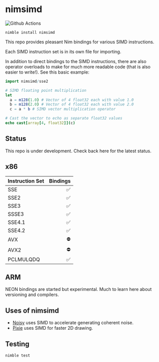# nimsimd

![Github Actions](https://github.com/guzba/nimsimd/workflows/Github%20Actions/badge.svg)

`nimble install nimsimd`

This repo provides pleasant Nim bindings for various SIMD instructions.

Each SIMD instruction set is in its own file for importing.

In addition to direct bindings to the SIMD instructions, there are also operator overloads to make for much more readable code (that is also easier to write!). See this basic example:

```nim
import nimsimd/sse2

# SIMD floating point multiplication
let
  a = m128(1.0) # Vector of 4 float32 each with value 1.0
  b = m128(2.0) # Vector of 4 float32 each with value 2.0
  c = a * b # SIMD vector multiplication operator

# Cast the vector to echo as separate float32 values
echo cast[array[4, float32]](c)
```

## Status

This repo is under development. Check back here for the latest status.

## x86

Instruction Set | Bindings
--- | ---:
SSE | ✅
SSE2 | ✅
SSE3 | ✅
SSSE3 | ✅
SSE4.1 | ✅
SSE4.2 | ✅
AVX | ⛔
AVX2 | ⛔
PCLMULQDQ | ✅

## ARM

NEON bindings are started but experimental. Much to learn here about versioning and compilers.

## Uses of nimsimd

* [Noisy](https://github.com/guzba/noisy) uses SIMD to accelerate generating coherent noise.
* [Pixie](https://github.com/treeform/pixie) uses SIMD for faster 2D drawing.

## Testing

`nimble test`
